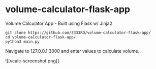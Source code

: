 # volume-calculator-flask-app
Volume Calculator App - Built using Flask w/ Jinja2 

```
git clone https://github.com/Z333RO/volume-calculator-flask-app/
cd volume-calculator-flask-app/
python3 main.py
```

Navigate to 127.0.0.1:3000 and enter values to calculate volume.

![[vcalc-screenshot.png]]
